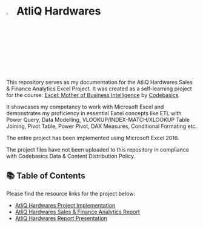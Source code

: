 # <img src="https://miro.medium.com/v2/resize:fit:1400/1*8bUjUiCWk0VhS8-lgAj0Og.png" width="4%" height="4%"> AtliQ Hardwares
This repository serves as my documentation for the AtliQ Hardwares Sales & Finance Analytics Excel Project.
It was created as a self-learning project for the course: [Excel: Mother of Business Intelligence](https://codebasics.io/courses/excel-mother-of-business-intelligence) by [Codebasics](https://codebasics.io/).

It showcases my competancy to work with Microsoft Excel and demonstrates my proficiency in essential Excel concepts like ETL with Power Query, Data Modelling, VLOOKUP/INDEX-MATCH/XLOOKUP Table Joining, Pivot Table, Power Pivot, DAX Measures, Conditional Formating etc.

The entire project has been implemented using Microsoft Excel 2016.

The project files have not been uploaded to this repository in compliance with Codebasics Data & Content Distribution Policy.

## 📚 Table of Contents
Please find the resource links for the project below:
- [AtliQ Hardwares Project Implementation](https://github.com/5ifar/AtliQHardwares/blob/main/AtliQ%20Hardwares%20Project%20Implementation.md)
- [AtliQ Hardwares Sales & Finance Analytics Report]()
- [AtliQ Hardwares Report Presentation]()
